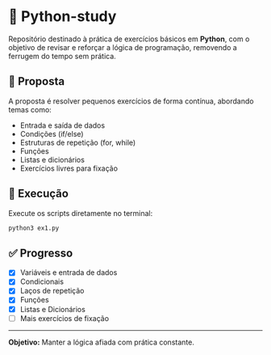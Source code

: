 # 🐍 Python-study

Repositório destinado à prática de exercícios básicos em **Python**, com o objetivo de revisar e reforçar a lógica de programação, removendo a ferrugem do tempo sem prática.

## 🧪 Proposta

A proposta é resolver pequenos exercícios de forma contínua, abordando temas como:

- Entrada e saída de dados
- Condições (if/else)
- Estruturas de repetição (for, while)
- Funções
- Listas e dicionários
- Exercícios livres para fixação

## 🚀 Execução

Execute os scripts diretamente no terminal:

```bash
python3 ex1.py
````

## ✅ Progresso

* [x] Variáveis e entrada de dados
* [x] Condicionais
* [x] Laços de repetição
* [x] Funções
* [x] Listas e Dicionários
* [ ] Mais exercícios de fixação

---

**Objetivo:** Manter a lógica afiada com prática constante.

